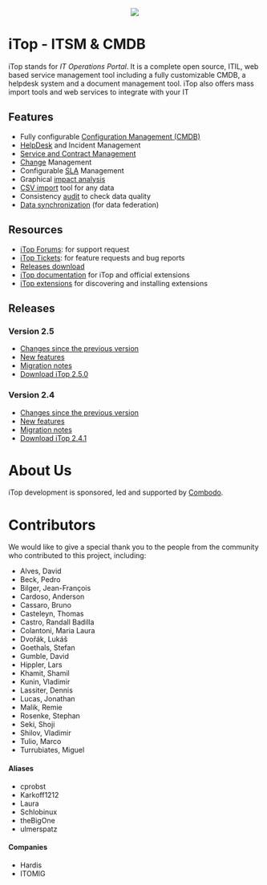 <p align="center"><a href="https://www.combodo.com/itop-193" target="_blank">
    <img src="https://www.combodo.com/logos/logo-itop.svg">
</a></p>

# iTop - ITSM & CMDB
 
iTop stands for *IT Operations Portal*.
It is a complete open source, ITIL, web based service management tool including a fully customizable CMDB, a helpdesk system and a document management tool. 
iTop also offers mass import tools and web services to integrate with your IT

## Features
- Fully configurable [Configuration Management (CMDB)][20]
- [HelpDesk][21] and Incident Management
- [Service and Contract Management][22]
- [Change][23] Management
- Configurable [SLA][24] Management
- Graphical [impact analysis][25]
- [CSV import][26] tool for any data
- Consistency [audit][27] to check data quality
- [Data synchronization][28] (for data federation)


## Resources

 - [iTop Forums][1]: for support request
 - [iTop Tickets][2]: for feature requests and bug reports
 - [Releases download][3]
 - [iTop documentation][4] for iTop and official extensions
 - [iTop extensions][5] for discovering and installing extensions
   
 
## Releases
### Version 2.5  
 - [Changes since the previous version][6]
 - [New features][7]
 - [Migration notes][8]
 - [Download iTop 2.5.0][9]
 

### Version 2.4  
 - [Changes since the previous version][10]
 - [New features][11]
 - [Migration notes][12]
 - [Download iTop 2.4.1][13]

# About Us

iTop development is sponsored, led and supported by [Combodo][14].

# Contributors

We would like to give a special thank you to the people from the community who contributed to this project, including:
 - Alves, David
 - Beck, Pedro
 - Bilger, Jean-François
 - Cardoso, Anderson
 - Cassaro, Bruno
 - Casteleyn, Thomas
 - Castro, Randall Badilla
 - Colantoni, Maria Laura
 - Dvořák, Lukáš
 - Goethals, Stefan
 - Gumble, David
 - Hippler, Lars
 - Khamit, Shamil
 - Kunin, Vladimir
 - Lassiter, Dennis
 - Lucas, Jonathan
 - Malik, Remie
 - Rosenke, Stephan
 - Seki, Shoji
 - Shilov, Vladimir
 - Tulio, Marco
 - Turrubiates, Miguel

#### Aliases
 - cprobst
 - Karkoff1212
 - Laura
 - Schlobinux
 - theBigOne
 - ulmerspatz

#### Companies
 - Hardis
 - ITOMIG
 
[1]: https://sourceforge.net/p/itop/discussion/
[2]: https://sourceforge.net/p/itop/tickets/
[3]: https://sourceforge.net/projects/itop/files/itop/
[4]: https://www.itophub.io/wiki
[5]: https://store.itophub.io/en_US/
[6]: https://www.itophub.io/wiki/page?id=2_5_0:release:change_log
[7]: https://www.itophub.io/wiki/page?id=2_5_0:release:2_5_whats_new
[8]: https://www.itophub.io/wiki/page?id=2_5_0:install:240_to_250_migration_notes
[9]: https://sourceforge.net/projects/itop/files/itop/2.5.0/iTop-2.5.0-3935.zip/download
[10]: https://www.itophub.io/wiki/page?id=2_4_0:release:change_log
[11]: https://www.itophub.io/wiki/page?id=2_4_0:release:2_4_whats_new
[12]: https://www.itophub.io/wiki/page?id=2_4_0:install:230_to_240_migration_notes
[13]: https://sourceforge.net/projects/itop/files/itop/2.4.1/iTop-2.4.1-3714.zip/download
[14]: https://www.combodo.com

[20]: https://www.itophub.io/wiki/page?id=2_5_0%3Adatamodel%3Astart#configuration_management_cmdb
[21]: https://www.itophub.io/wiki/page?id=2_5_0%3Adatamodel%3Astart#ticketing
[22]: https://www.itophub.io/wiki/page?id=2_5_0%3Adatamodel%3Astart#service_management
[23]: https://www.itophub.io/wiki/page?id=2_5_0%3Adatamodel%3Astart#change_management
[24]: https://www.itophub.io/wiki/page?id=2_5_0%3Aimplementation%3Astart#service_level_agreements_and_targets
[25]: https://www.itophub.io/wiki/page?id=2_5_0%3Auser%3Aactions#relations
[26]: https://www.itophub.io/wiki/page?id=2_5_0%3Auser%3Abulk_modify#uploading_data
[27]: https://manage-wiki.openitop.org/doku.php?id=2_5_0:admin:audit
[28]: https://manage-wiki.openitop.org/doku.php?id=2_5_0:advancedtopics:data_synchro_overview




